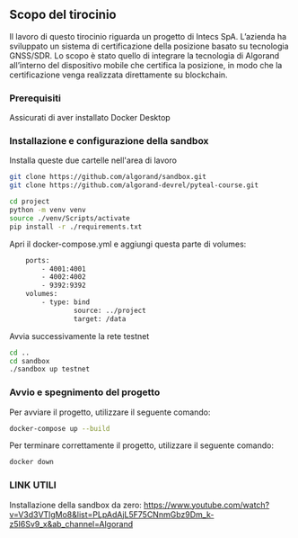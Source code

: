 ## Scopo del tirocinio
Il lavoro di questo tirocinio riguarda un progetto di Intecs SpA. L’azienda ha sviluppato un sistema di certificazione della posizione basato su tecnologia GNSS/SDR. Lo scopo è stato quello di integrare la tecnologia di Algorand all’interno del dispositivo mobile che certifica la posizione, in modo che la certificazione venga realizzata direttamente su blockchain.

### Prerequisiti
Assicurati di aver installato Docker Desktop  

### Installazione e configurazione della sandbox
Installa queste due cartelle nell'area di lavoro  
```bash
git clone https://github.com/algorand/sandbox.git  
git clone https://github.com/algorand-devrel/pyteal-course.git  

cd project
python -m venv venv
source ./venv/Scripts/activate
pip install -r ./requirements.txt
```

Apri il docker-compose.yml e aggiungi questa parte di volumes:
```bash
    ports:  
        - 4001:4001  
        - 4002:4002  
        - 9392:9392  
    volumes:  
        - type: bind  
                source: ../project  
                target: /data
```

Avvia successivamente la rete testnet  
```bash
cd ..  
cd sandbox  
./sandbox up testnet  
```
####

### Avvio e spegnimento del progetto
Per avviare il progetto, utilizzare il seguente comando: 
```bash
docker-compose up --build
```
Per terminare correttamente il progetto, utilizzare il seguente comando: 
```bash
docker down
```

### LINK UTILI
Installazione della sandbox da zero: https://www.youtube.com/watch?v=V3d3VTlgMo8&list=PLpAdAjL5F75CNnmGbz9Dm_k-z5I6Sv9_x&ab_channel=Algorand  
